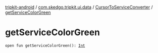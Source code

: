 [tripkit-android](../../index.md) / [com.skedgo.tripkit.ui.data](../index.md) / [CursorToServiceConverter](index.md) / [getServiceColorGreen](./get-service-color-green.md)

# getServiceColorGreen

`open fun getServiceColorGreen(): `[`Int`](https://kotlinlang.org/api/latest/jvm/stdlib/kotlin/-int/index.html)